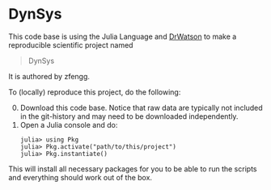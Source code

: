 # DynSys

This code base is using the Julia Language and [DrWatson](https://juliadynamics.github.io/DrWatson.jl/stable/)
to make a reproducible scientific project named
> DynSys

It is authored by zfengg.

To (locally) reproduce this project, do the following:

0. Download this code base. Notice that raw data are typically not included in the
   git-history and may need to be downloaded independently.
1. Open a Julia console and do:
   ```
   julia> using Pkg
   julia> Pkg.activate("path/to/this/project")
   julia> Pkg.instantiate()
   ```

This will install all necessary packages for you to be able to run the scripts and
everything should work out of the box.
